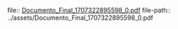 file:: [Documento_Final_1707322895598_0.pdf](../assets/Documento_Final_1707322895598_0.pdf)
file-path:: ../assets/Documento_Final_1707322895598_0.pdf
